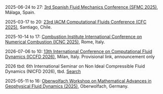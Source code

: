 2025-06-24 to 27: [3rd Spanish Fluid Mechanics Conference (SFMC 2025)](https://sfmc25.uma.es/), Málaga, Spain.

2025-03-17 to 20: [23rd IACM Computational Fluids Conference (CFC 2025)](https://cfc2025.iacm.info/), Santiago, Chile.

2025-10-14 to 17: [Combustion Institute International Conference on Numerical Combustion (ICNC 2025)](https://www.icnc2025.com/), Rome, Italy.

2026-07-06 to 10: [13th International Conference on Computational Fluid Dynamics (ICCFD 2026)](https://www.linkedin.com/posts/alberto-guardone-269a416b_yesterday-we-successfully-wrapped-up-the-activity-7220407354540883968-jRwn), Milan, Italy. Provisional link, announcement only

2026 tbd: 6th International Seminar on Non Ideal Compressible Fluid Dynamics (NICFD 2026), tbd. [Search](https://www.google.com/search?q=6th+International+seminar+on+Non+Ideal+Compressible+Fluid+Dynamics+nicfd+2026)

2025-05-11 to 16: [Oberwolfach Workshop on Mathematical Advances in Geophysical Fluid Dynamics (2025)](https://www.mfo.de/occasion/2520/www_view), Oberwolfach, Germany.

